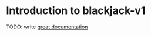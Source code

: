 # Introduction to blackjack-v1

TODO: write [great documentation](http://jacobian.org/writing/what-to-write/)
